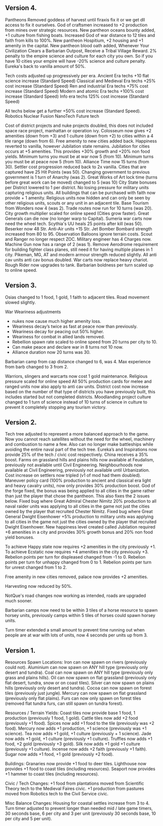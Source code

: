 ## Version 4.
Pantheons
Removed goddess of harvest until firaxis fix it or we get dll access to fix it ourselves.
	God of craftsmen increased to +2 production from mines over strategic resources.
	New pantheon oceans bounty added, +1 culture from fishing boats.
	Increased God of war distance to 12 tiles and faith from kills to 100%.
	New pantheon Hospitium, +2 housing and +1 amenity in the capital.
New pantheon blood oath added, Whenever Your Civilization Clears a Barbarian Outpost, Receive a Tribal Village Reward.
2% penalty to the empire science and culture for each city you own. So if you have 10 cities your empire will have -20% science and culture penalty.
Eureka's back to vanilla amount of 50%.

Tech costs adjusted up progressively per era.
Ancient Era techs +10 flat science increase (Standard Speed)
Classical and Medieval Era techs +25% cost increase (Standard Speed)
Ren and industrial Era techs +75% cost increase (Standard Speed)
Modern and atomic Era techs +100% cost increase (Standard Speed)
Info era techs 125% cost increase (Standard Speed)

All techs below get a further +50% cost increase (Standard Speed).
Robotics
Nuclear Fusion
NanoTech
Future tech

Cost of district projects and nuke projects doubled, this does not included space race project, manhattan or operation ivy.
Colosseum now gives +2 amenities (down from +3) and 1 culture (down from +2) to cities within a 4 tile range (down from 6).
Free amenity to new cities added back.
Happiness reverted to vanilla, however Jubilation state remains.
Jubilation for cities occurs at +5 amenities. This provides +30% growth and +20% non food yields.
Minimum turns you must be at war now 5 (from 10).
Minimum turns you must be at peace now 5 (from 10).
Alliance Time now 15 turns (from 30).
Settler cost progression reduced back to 2x vanilla.
Cities that are captured have 25 Hit Points (was 50).
Changing government to previous government is 1 turn of Anarchy (was 2).
Great Works of Art lock time (turns before great work can be moved) changed to 5 (was 10)
City State bonuses per District lowered to 1 per district.
No losing pressure for military units capturing religious units.
All buildings that can be purchased with faith now provide + 1 amenity.
Religious units now hidden and can only be seen by other religious units, scouts or any unit in an adjacent tile.
Base Tourism from Wonders now 4 (was 2).
Trade routes now run for 10 turns (was 20).
City growth multiplier scaled for online speed (Cities grow faster).
Great Generals can die now (no longer warp to Capital).
Sumeria war carts now need the wheel tech.
Scythia's UU heals 25 points after kill (was 50).
Beserker now 48 Str.
Anti-Air units +15 Str.
Jet Bomber Bombard strength increased from 80 to 95.
Observation Balloons ignore terrain costs.
Scout and Ranger no longer respect ZOC.
Military engineer has 4 Charges now.
Machine Gun now has a range of 2 (was 1).
Remove Aerodrome requirement for building fighter class planes, still need it for having multiple planes in 1 city.
Pikeman, MG, AT and modern armour strength reduced slightly.
All anti cav units anti cav bonus doubled.
War carts now replace heavy chariot.
Rough Rider now upgrades to tank.
Barbarian boldness per turn scaled up to online speed.

## Version 3.
Osias changed to 1 food, 1 gold, 1 faith to adjacent tiles.
Road movement slowed slightly.


War Weariness adjustments
 - nukes now cause much higher amenity loss.
 - Weariness decay’s twice as fast at peace now than previously.
 - Weariness decay for peacing out 50% higher.
 - Weariness for combat in allied lands removed.
 - Rebellion spawn rate scaled to online speed from 20 turns per city to 10.
 - Can make peace and declare war in 8 turns not 10 now.
 - Alliance duration now 20 turns was 30.


 Barbarian camp from cap distance changed to 6, was 4.
 Max experience from barb changed to 3 from 2.

Warriors, slingers and warcarts now cost 1 gold maintenance.
Religious pressure scaled for online speed
All 50% production cards for melee and ranged units now also apply to anti cav units.
District cost now increase based on the number of that type of districts you have previously built, this includes started but not completed districts.
Moodlanding project culture changed to 1 turn of science instead of 10 turns  of science in culture to prevent it completely stopping any tourism victory.


## Version 2.
Tech tree adjusted to represent a more balanced approach to the game. Now you cannot reach satellites without the need for the wheel, machinery and combustion to name a few. Also can no longer make battleships while avoiding the entire naval part of the tech tree.
Eureka’s and Inspirations now provide 25% of the tech / civic cost respectively. China receives a 35% boost.
Farms on grassland hills and plains hills now available at Feudalism, previously not available until Civil Engineering.
Neighbourhoods now available at Civil Engineering, previously not available until Urbanization.
Cost increase on settlers now tripled (v1 of mod had them doubled).
Maneuver policy card (100% production to ancient and classical era  light and heavy cavalry units), now only provides 30% production boost.
God of the forge fixed, the bonus was being applied to all cities in the game rather than just the player that chose the pantheon. This also fixes the 2 issues below.
Fixed bug where Great Admiral Chester Nimitz 20% production to all naval raider units was applying to all cities in the game not just the cities owned by the player that  recruited Chester Nimitz.
Fixed bug where Great General Dwight Eisenhower +5% production to military units was applying to all cities in the game not just the cities owned by the player that  recruited Dwight Eisenhower.
New happiness level created called Jubilation required +6 amenities in a city and provides 30% growth bonus and 20% non food yield bonuses.

To achieve Happy state now requires +2 amenities in the city previously +1.
To achieve Ecstatic now requires +4 amenities in the city previously +3.
Rebelion points per turn for displeased changed from -1 to  0.
Rebelion points per turn for unhappy changed from 0 to 1.
Rebelion points per turn for unrest changed from 1 to 2.

Free amenity in new cities removed, palace now provides +2  amenities.

Harvesting now reduced by 50%.


NotQue's road changes now working as intended, roads are upgraded much sooner.

Barbarian camps now need to be within 3 tiles of a horse resource to spawn horsey units, previously camps within 5 tiles of horses could spawn horsey units.


Turn timer extended a small amount to prevent time running out when people are at war with lots of units, now 4 seconds per units up from 3.




## Version 1.
Resources Spawn Locations:
Iron can now spawn on rivers (previously could not).
Aluminium can now spawn on ANY hill type (previously only desert and tundra).
Coal can now spawn on ANY hill type (previously only grass and plains hills).
Oil can now spawn on flat grassland (previously only flat desert, tundra, snow or on coast tiles).
Silver can now spawn on plains hills (previously only desert and tundra).
Cocoa can now spawn on forest tiles (previously just jungle).
Mercury can now spawn on flat grassland (previously only flat plains).
Furs can now only spawn on forest tiles (removed flat tundra furs, can still spawn on tundra forest).




Resources / Terrain Yields:
Coast tiles now provide base 1 food, 1 production (previously 1 food, 1 gold).
Cattle tiles now add +2  food (previously +1 food).
Spices now add +1 food to the tile (previously was +2 food).
Mercury now adds +1 production, +1 science (previously was +1 science).
Tea now adds +1 gold, +1 culture (previously + 1 science).
Jade now adds +1 gold, +1 culture (previously +1 culture).
Truffles now adds +1 food, +2 gold (previously +3 gold).
Silk now adds +1 gold +1 culture (previously +1 culture).
Incense now adds +2 faith (previously +1 faith).
Sugar now adds +1 food, +1 gold (previously +2 food).

Buildings:
Granaries now provide +1 food to deer tiles.
Lighthouse now provides +1 food to coast tiles (including resources).
Seaport now provides +1 hammer to coast tiles (including resources).


Civic / Tech Changes:
+1 food from plantations moved from Scientific Theory tech to the Medieval Faires civic.
+1 production from pastures moved from Robotics tech to the Civil Service civic.


Misc Balance Changes:
Housing for coastal settles increase from 3 to 4.
Turn timer adjusted to prevent longer than needed mid / late game timers, 30 seconds base, 6 per city and 3 per unit (previously 30 seconds base, 10 per city and 5 per unit).
